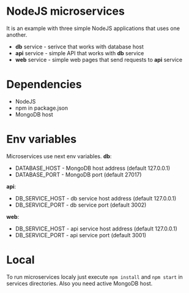 # NodeJS microservices
It is an example with three simple NodeJS applications that uses one another.

* **db** service - serivce that works with database host
* **api** service - simple API that works with **db** service
* **web** service - simple web pages that send requests to **api** service

# Dependencies
* NodeJS
* npm in package.json 
* MongoDB host

# Env variables
Microservices use next env variables.
**db**:
* DATABASE_HOST - MongoDB host address (default 127.0.0.1)
* DATABASE_PORT - MongoDB port (default 27017)

**api**:
* DB_SERVICE_HOST - db service host address (default 127.0.0.1)
* DB_SERVICE_PORT - db service port (default 3002)

**web**:
* DB_SERVICE_HOST - api service host address (default 127.0.0.1)
* DB_SERVICE_PORT - api service port (default 3001)


# Local
To run microservices localy just execute `npm install` and `npm start` in services directories. Also you need active MongoDB host.